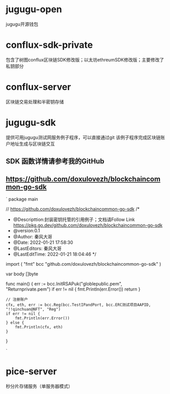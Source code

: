 # jugugu-open
 jugugu开源钱包
# conflux-sdk-private
  包含了树图conflux区块链SDK修改版；以太坊ethreumSDK修改版；主要修改了私钥部分
# conflux-server
  区块链交易处理和半密钥存储
# jugugu-sdk
  提供可用jugugu测试网服务例子程序，可以直接通过git 该例子程序完成区块链账户地址生成与区块链交互
  ## SDK 函数详情请参考我的GitHub
  ##  https://github.com/doxulovezh/blockchaincommon-go-sdk
  `
  package main

// https://github.com/doxulovezh/blockchaincommon-go-sdk
/*
 * @Descripttion:封装密钥托管的引用例子；文档请Follow Link      https://pkg.go.dev/github.com/doxulovezh/blockchaincommon-go-sdk
 * @version:0.1
 * @Author: 秦风大哥
 * @Date: 2022-01-21 17:58:30
 * @LastEditors: 秦风大哥
 * @LastEditTime: 2022-01-21 18:04:46
 */

import (
	"fmt"
	bcc "github.com/doxulovezh/blockchaincommon-go-sdk"
)

var body []byte

func main() {
	err := bcc.InitRSAPuk("globlepublic.pem", "Returnprivate.pem")
	if err != nil {
		fmt.Println(err.Error())
		return
	}

	// 注册账户
	cfx, eth, err := bcc.Reg(bcc.TestIPandPort, bcc.ERC测试项目AAPID, "!!qinchuan@NFT", "Reg")
	if err != nil {
		fmt.Println(err.Error())
	} else {
		fmt.Println(cfx, eth)
	}
 }
  
 `
# pice-server
  秒分片存储服务（单服务器模式）
